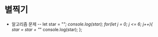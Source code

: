 # 별찍기

- 알고리즘 문제
  -- let star = "_";
  console.log(star);
  for(let j = 0; j <= 6; j++){
  star = star + "_"
  console.log(star);
  };
